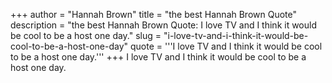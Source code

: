 +++
author = "Hannah Brown"
title = "the best Hannah Brown Quote"
description = "the best Hannah Brown Quote: I love TV and I think it would be cool to be a host one day."
slug = "i-love-tv-and-i-think-it-would-be-cool-to-be-a-host-one-day"
quote = '''I love TV and I think it would be cool to be a host one day.'''
+++
I love TV and I think it would be cool to be a host one day.
